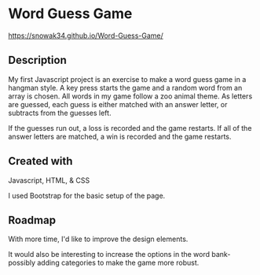 # Word Guess Game

https://snowak34.github.io/Word-Guess-Game/

## Description

My first Javascript project is an exercise to make a word guess game in a hangman style.  A key press starts the game and a random word from an array is chosen.  All words in my game follow a zoo animal theme.  As letters are guessed, each guess is either matched with an answer letter, or subtracts from the guesses left.

If the guesses run out, a loss is recorded and the game restarts.  If all of the answer letters are matched, a win is recorded and the game restarts.

## Created with

Javascript, HTML, & CSS

I used Bootstrap for the basic setup of the page.

## Roadmap

With more time, I'd like to improve the design elements.

It would also be interesting to increase the options in the word bank- possibly adding categories to make the game more robust.
